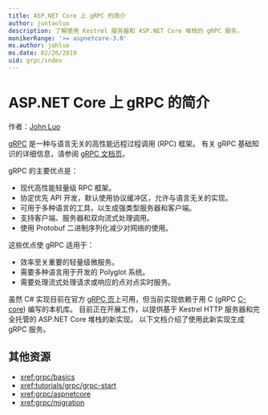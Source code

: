 ```yaml
---
title: ASP.NET Core 上 gRPC 的简介
author: juntaoluo
description: 了解使用 Kestrel 服务器和 ASP.NET Core 堆栈的 gRPC 服务。
monikerRange: '>= aspnetcore-3.0'
ms.author: johluo
ms.date: 02/26/2019
uid: grpc/index
---
```

# <a name="introduction-to-grpc-on-aspnet-core"></a>ASP.NET Core 上 gRPC 的简介

作者：[John Luo](https://github.com/juntaoluo)

[gRPC](https://grpc.io/docs/guides/) 是一种与语言无关的高性能远程过程调用 (RPC) 框架。 有关 gRPC 基础知识的详细信息，请参阅 [gRPC 文档页](https://grpc.io/docs/)。

gRPC 的主要优点是：
* 现代高性能轻量级 RPC 框架。
* 协定优先 API 开发，默认使用协议缓冲区，允许与语言无关的实现。
* 可用于多种语言的工具，以生成强类型服务器和客户端。
* 支持客户端、服务器和双向流式处理调用。
* 使用 Protobuf 二进制序列化减少对网络的使用。

这些优点使 gRPC 适用于：
* 效率至关重要的轻量级微服务。
* 需要多种语言用于开发的 Polyglot 系统。
* 需要处理流式处理请求或响应的点对点实时服务。

虽然 C# 实现目前在官方 [ gRPC 页](https://grpc.io/docs/quickstart/csharp.html)上可用，但当前实现依赖于用 C (gRPC [C-core](https://grpc.io/blog/grpc-stacks)) 编写的本机库。 目前正在开展工作，以提供基于 Kestrel HTTP 服务器和完全托管的 ASP.NET Core 堆栈的新实现。 以下文档介绍了使用此新实现生成 gRPC 服务。

## <a name="additional-resources"></a>其他资源

* <xref:grpc/basics>
* <xref:tutorials/grpc/grpc-start>
* <xref:grpc/aspnetcore>
* <xref:grpc/migration>